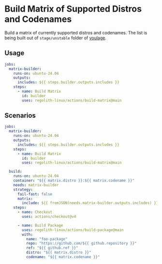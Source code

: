 # Build Matrix of Supported Distros and Codenames

Build a matrix of currently supported distros and codenames. The list is being
built out of `stage/unstable` folder of [voulage].

## Usage

```yaml
jobs:
  matrix-builder:
    runs-on: ubuntu-24.04
    outputs:
      includes: ${{ steps.builder.outputs.includes }}
    steps:
      - name: Build Matrix
        id: builder
        uses: regolith-linux/actions/build-matrix@main
```

## Scenarios

```yaml
jobs:
  matrix-builder:
    runs-on: ubuntu-24.04
    outputs:
      includes: ${{ steps.builder.outputs.includes }}
    steps:
      - name: Build Matrix
        id: builder
        uses: regolith-linux/actions/build-matrix@main

  build:
    runs-on: ubuntu-24.04
    container: "${{ matrix.distro }}:${{ matrix.codename }}"
    needs: matrix-builder
    strategy:
      fail-fast: false
      matrix:
        include: ${{ fromJSON(needs.matrix-builder.outputs.includes) }}
    steps:
      - name: Checkout
        uses: actions/checkout@v4

      - name: Build Package
        uses: regolith-linux/actions/build-package@main
        with:
          name: "foo-package"
          repo: "https://github.com/${{ github.repository }}"
          ref: "${{ github.ref }}"
          distro: "${{ matrix.distro }}"
          codename: "${{ matrix.codename }}"
```

[voulage]: https://github.com/regolith-linux/voulage/
